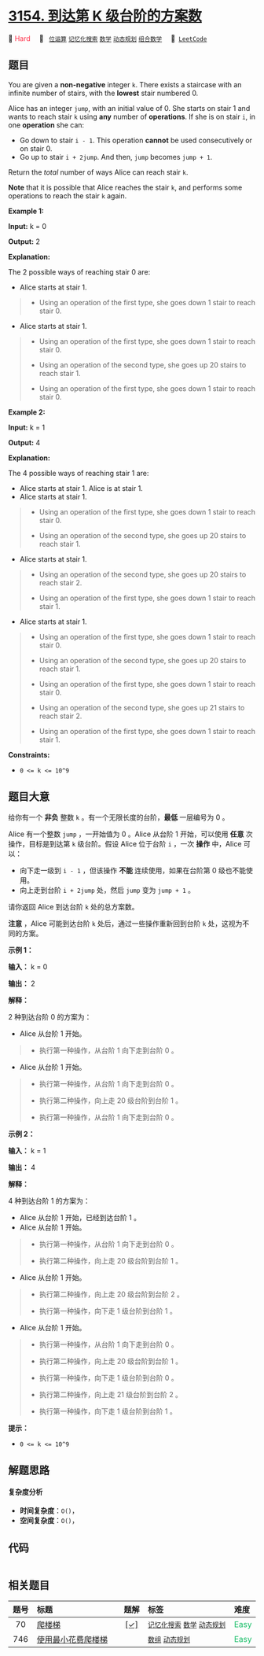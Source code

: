 # [3154. 到达第 K 级台阶的方案数](https://leetcode.com/problems/find-number-of-ways-to-reach-the-k-th-stair)

🔴 <font color=#ff334b>Hard</font>&emsp; 🔖&ensp; [`位运算`](/outline/tag/bit-manipulation.md) [`记忆化搜索`](/outline/tag/memoization.md) [`数学`](/outline/tag/math.md) [`动态规划`](/outline/tag/dynamic-programming.md) [`组合数学`](/outline/tag/combinatorics.md)&emsp; 🔗&ensp;[`LeetCode`](https://leetcode.com/problems/find-number-of-ways-to-reach-the-k-th-stair)

## 题目

You are given a **non-negative** integer `k`. There exists a staircase with an
infinite number of stairs, with the **lowest** stair numbered 0.

Alice has an integer `jump`, with an initial value of 0. She starts on stair 1
and wants to reach stair `k` using **any** number of **operations**. If she is
on stair `i`, in one **operation** she can:

  * Go down to stair `i - 1`. This operation **cannot** be used consecutively or on stair 0.
  * Go up to stair `i + 2jump`. And then, `jump` becomes `jump + 1`.

Return the _total_ number of ways Alice can reach stair `k`.

**Note** that it is possible that Alice reaches the stair `k`, and performs
some operations to reach the stair `k` again.



**Example 1:**

**Input:** k = 0

**Output:** 2

**Explanation:**

The 2 possible ways of reaching stair 0 are:

  * Alice starts at stair 1. 
> 
> * Using an operation of the first type, she goes down 1 stair to reach stair 0.
  * Alice starts at stair 1. 
> 
> * Using an operation of the first type, she goes down 1 stair to reach stair 0.
> 
> * Using an operation of the second type, she goes up 20 stairs to reach stair 1.
> 
> * Using an operation of the first type, she goes down 1 stair to reach stair 0.

**Example 2:**

**Input:** k = 1

**Output:** 4

**Explanation:**

The 4 possible ways of reaching stair 1 are:

  * Alice starts at stair 1. Alice is at stair 1.
  * Alice starts at stair 1. 
> 
> * Using an operation of the first type, she goes down 1 stair to reach stair 0.
> 
> * Using an operation of the second type, she goes up 20 stairs to reach stair 1.
  * Alice starts at stair 1. 
> 
> * Using an operation of the second type, she goes up 20 stairs to reach stair 2.
> 
> * Using an operation of the first type, she goes down 1 stair to reach stair 1.
  * Alice starts at stair 1. 
> 
> * Using an operation of the first type, she goes down 1 stair to reach stair 0.
> 
> * Using an operation of the second type, she goes up 20 stairs to reach stair 1.
> 
> * Using an operation of the first type, she goes down 1 stair to reach stair 0.
> 
> * Using an operation of the second type, she goes up 21 stairs to reach stair 2.
> 
> * Using an operation of the first type, she goes down 1 stair to reach stair 1.



**Constraints:**

  * `0 <= k <= 10^9`


## 题目大意

给你有一个 **非负**  整数 `k` 。有一个无限长度的台阶，**最低**  一层编号为 0 。

Alice 有一个整数 `jump` ，一开始值为 0 。Alice 从台阶 1 开始，可以使用 **任意**  次操作，目标是到达第 `k` 级台阶。假设
Alice 位于台阶 `i` ，一次 **操作** 中，Alice 可以：

  * 向下走一级到 `i - 1` ，但该操作 **不能**  连续使用，如果在台阶第 0 级也不能使用。
  * 向上走到台阶 `i + 2jump` 处，然后 `jump` 变为 `jump + 1` 。

请你返回 Alice 到达台阶 `k` 处的总方案数。

**注意** ，Alice 可能到达台阶 `k` 处后，通过一些操作重新回到台阶 `k` 处，这视为不同的方案。



**示例 1：**

**输入：** k = 0

**输出：** 2

**解释：**

2 种到达台阶 0 的方案为：

  * Alice 从台阶 1 开始。 
> 
> * 执行第一种操作，从台阶 1 向下走到台阶 0 。
  * Alice 从台阶 1 开始。 
> 
> * 执行第一种操作，从台阶 1 向下走到台阶 0 。
> 
> * 执行第二种操作，向上走 20 级台阶到台阶 1 。
> 
> * 执行第一种操作，从台阶 1 向下走到台阶 0 。

**示例 2：**

**输入：** k = 1

**输出：** 4

**解释：**

4 种到达台阶 1 的方案为：

  * Alice 从台阶 1 开始，已经到达台阶 1 。
  * Alice 从台阶 1 开始。 
> 
> * 执行第一种操作，从台阶 1 向下走到台阶 0 。
> 
> * 执行第二种操作，向上走 20 级台阶到台阶 1 。
  * Alice 从台阶 1 开始。 
> 
> * 执行第二种操作，向上走 20 级台阶到台阶 2 。
> 
> * 执行第一种操作，向下走 1 级台阶到台阶 1 。
  * Alice 从台阶 1 开始。 
> 
> * 执行第一种操作，从台阶 1 向下走到台阶 0 。
> 
> * 执行第二种操作，向上走 20 级台阶到台阶 1 。
> 
> * 执行第一种操作，向下走 1 级台阶到台阶 0 。
> 
> * 执行第二种操作，向上走 21 级台阶到台阶 2 。
> 
> * 执行第一种操作，向下走 1 级台阶到台阶 1 。



**提示：**

  * `0 <= k <= 10^9`


## 解题思路

#### 复杂度分析

- **时间复杂度**：`O()`，
- **空间复杂度**：`O()`，

## 代码

```javascript

```

## 相关题目

<!-- prettier-ignore -->
| 题号 | 标题 | 题解 | 标签 | 难度 |
| :------: | :------ | :------: | :------ | :------ |
| 70 | [爬楼梯](https://leetcode.com/problems/climbing-stairs) | [[✓]](/problem/0070.md) |  [`记忆化搜索`](/outline/tag/memoization.md) [`数学`](/outline/tag/math.md) [`动态规划`](/outline/tag/dynamic-programming.md) | <font color=#15bd66>Easy</font> |
| 746 | [使用最小花费爬楼梯](https://leetcode.com/problems/min-cost-climbing-stairs) |  |  [`数组`](/outline/tag/array.md) [`动态规划`](/outline/tag/dynamic-programming.md) | <font color=#15bd66>Easy</font> |

<style>
.blue {
    background-color: #096dd9;
    padding: 0.25rem 0.5rem;
    margin: 0;
    font-size: 0.85em;
    border-radius: 3px;
    color: white;
    font-weight: 500;
}
table th:first-of-type { width: 10%; }
table th:nth-of-type(2) { width: 35%; }
table th:nth-of-type(3) { width: 10%; }
table th:nth-of-type(4) { width: 35%; }
table th:nth-of-type(5) { width: 10%; }
</style>

